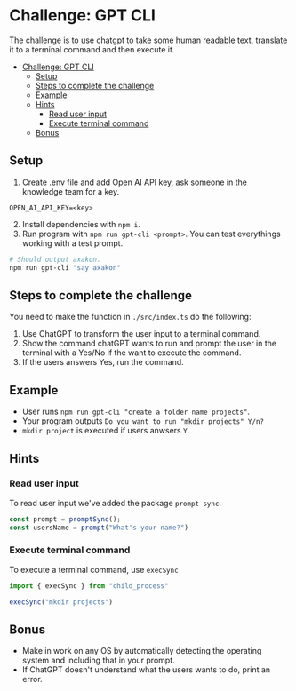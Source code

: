 # Challenge: GPT CLI
The challenge is to use chatgpt to take some human readable text, translate it to a terminal command and then execute it.

- [Challenge: GPT CLI](#challenge-gpt-cli)
  - [Setup](#setup)
  - [Steps to complete the challenge](#steps-to-complete-the-challenge)
  - [Example](#example)
  - [Hints](#hints)
    - [Read user input](#read-user-input)
    - [Execute terminal command](#execute-terminal-command)
  - [Bonus](#bonus)

## Setup
1. Create .env file and add Open AI API key, ask someone in the knowledge team for a key.
```
OPEN_AI_API_KEY=<key>
```
2. Install dependencies with `npm i`.
3. Run program with `npm run gpt-cli <prompt>`. You can test everythings working with a test prompt.
```bash
# Should output axakon.
npm run gpt-cli "say axakon"
```


## Steps to complete the challenge

You need to make the function in `./src/index.ts` do the following:
   1. Use ChatGPT to transform the user input to a terminal command.
   2. Show the command chatGPT wants to run and prompt the user in the terminal with a Yes/No if the want to execute the command.
   3. If the users answers Yes, run the command.

## Example
- User runs `npm run gpt-cli "create a folder name projects"`.
- Your program outputs `Do you want to run "mkdir projects" Y/n? `
- `mkdir project` is executed if users anwsers `Y`.


## Hints
### Read user input
To read user input we've added the package `prompt-sync`.
```ts
const prompt = promptSync();
const usersName = prompt("What's your name?")
```
### Execute terminal command
To execute a terminal command, use `execSync`
```ts
import { execSync } from "child_process"

execSync("mkdir projects")
```

## Bonus
- Make in work on any OS by automatically detecting the operating system and including that in your prompt.
- If ChatGPT doesn't understand what the users wants to do, print an error.